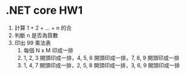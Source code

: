 # .NET core HW1

1. 計算 1 + 2 + ... + n 的合
2. 判斷 n 是否為質數
3. 印出 99 乘法表
    1. 每個 N x M 印成一排
    2. 1, 2, 3 開頭印成一排，4, 5, 6 開頭印成一排，7, 8, 9 開頭印成一排
    3. 1, 4, 7 開頭印成一排，2, 5, 8 開頭印成一排，3, 6, 9 開頭印成一排

